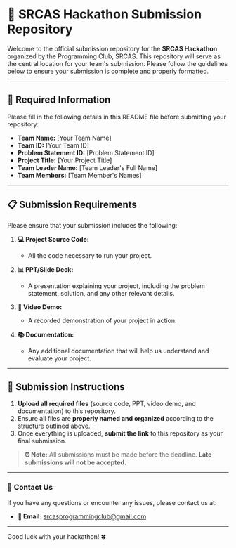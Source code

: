 # 🚀 **SRCAS Hackathon Submission Repository**

Welcome to the official submission repository for the **SRCAS Hackathon** organized by the Programming Club, SRCAS. This repository will serve as the central location for your team's submission. Please follow the guidelines below to ensure your submission is complete and properly formatted.

---

## 📝 **Required Information**

Please fill in the following details in this README file before submitting your repository:

- **Team Name:** [Your Team Name]  
- **Team ID:** [Your Team ID]  
- **Problem Statement ID:** [Problem Statement ID]  
- **Project Title:** [Your Project Title]  
- **Team Leader Name:** [Team Leader's Full Name]  
- **Team Members:** [Team Member's Names]  

---

## 📋 **Submission Requirements**

Please ensure that your submission includes the following:

1. **💻 Project Source Code:**  
   - All the code necessary to run your project.

2. **📊 PPT/Slide Deck:**  
   - A presentation explaining your project, including the problem statement, solution, and any other relevant details.

3. **🎥 Video Demo:**  
   - A recorded demonstration of your project in action.

4. **📚 Documentation:**  
   - Any additional documentation that will help us understand and evaluate your project.

---

## 📌 **Submission Instructions**

1. **Upload all required files** (source code, PPT, video demo, and documentation) to this repository.
2. Ensure all files are **properly named and organized** according to the structure outlined above.
3. Once everything is uploaded, **submit the link** to this repository as your final submission.

> **⏰ Note:** All submissions must be made before the deadline. **Late submissions will not be accepted.**

---

### 💬 **Contact Us**

If you have any questions or encounter any issues, please contact us at:

- **📧 Email:** srcasprogrammingclub@gmail.com

---

Good luck with your hackathon! 🍀

